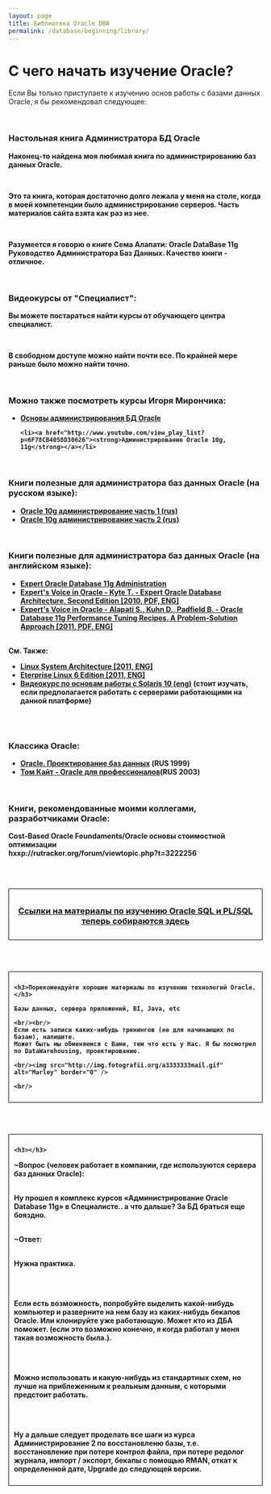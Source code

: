 ```yaml
---
layout: page
title: Библиотека Oracle DBA
permalink: /database/beginning/library/
---
```


# С чего начать изучение Oracle?

Если Вы только приступаете к изучению основ работы с базами данных Oracle, я бы рекомендовал следующее:

<br/>
<h3>Настольная книга Администратора БД Oracle</h3>

<strong>

Наконец-то найдена моя любимая книга по администрированию баз данных Oracle.

<br/>

Это та книга, которая достаточно долго лежала у меня на столе, когда в моей компетенции было администрирование серверов. Часть материалов сайта взята как раз из нее.

<br/>

Разумеется я говорю о книге Сема Алапати: Oracle DataBase 11g Руководство Администратора Баз Данных. Качество книги - отличное.

<br/>
<h3>Видеокурсы от "Специалист":</h3>

Вы можете постараться найти курсы от обучающего центра специалист.

<br/>

В свободном доступе можно найти почти все. По крайней мере раньше было можно найти точно.

<br/>

### Можно также посмотреть курсы Игоря Мирончика:

<ul>
	<li><a href="http://www.youtube.com/view_play_list?p=D0A648F8F65684BF"><strong>Основы администрирования БД Oracle</strong></a></li>

    <li><a href="http://www.youtube.com/view_play_list?p=6F78CB4058D30626"><strong>Администрирование Oracle 10g, 11g</strong></a></li>

</ul>

<br/>

### Книги полезные для администратора баз данных Oracle (на русском языке):

<ul>
	<li><a href="http://rutracker.org/forum/viewtopic.php?t=1286064"><strong>Oracle 10g администрирование часть 1 (rus)</strong></a></li>
	<li><a href="http://rutracker.org/forum/viewtopic.php?t=2575109"><strong>Oracle 10g администрирование часть 2 (rus)</strong></a></li>

</ul>

<br/>

### Книги полезные для администратора баз данных Oracle (на английском языке):

<ul>
	<li><a href="http://rutracker.org/forum/viewtopic.php?t=3081992"><strong>Expert Oracle Database 11g Administration</strong></a></li>
	<li><a href="http://rutracker.org/forum/viewtopic.php?t=3083606"><strong>Expert's Voice in Oracle - Kyte T. - Expert Oracle Database Architecture, Second Edition [2010, PDF, ENG]</strong></a></li>
	<li><a href="http://rutracker.org/forum/viewtopic.php?t=3890465"><strong>Expert's Voice in Oracle - Alapati S., Kuhn D., Padfield B. - Oracle Database 11g Performance Tuning Recipes. A Problem-Solution Approach [2011, PDF, ENG]</strong></a></li>

</ul>

<br/>
См. Также:

<ul>
	<li><a href="http://rutracker.org/forum/viewtopic.php?t=3487264"><strong>Linux System Architecture [2011, ENG]</strong></a></li>
	<li><a href="http://rutracker.org/forum/viewtopic.php?t=3555861"><strong>Eterprise Linux 6 Edition [2011, ENG]</strong></a></li>
	<li><a href="http://rutracker.org/forum/viewtopic.php?t=253153"><strong>Видеокурс по основам работы с Solaris 10 (eng)</strong></a> (стоит изучать, если предполагается работать с серверами работающими на данной платформе)<br/></li>
</ul>

<br/><br/>

<h3>Классика Oracle:</h3>

<ul>
<li><a href="http://rutracker.org/forum/viewtopic.php?t=937697">Oracle. Проектирование баз данных</a> (RUS 1999)</li>
<li><a href="http://rutracker.org/forum/viewtopic.php?t=1907447">Том Кайт - Oracle для профессионалов</a>(RUS 2003)</li>

</ul>

<br/>

<h3>Книги, рекомендованные моими коллегами, разработчиками Oracle:</h3>

<strong>Cost-Based Oracle Foundaments/Oracle основы стоимостной оптимизации</strong><br/>
hxxp://rutracker.org/forum/viewtopic.php?t=3222256

<br/><br/>

<div style="padding:10px; border:thin solid black;" align="center">

  <h3><a href="http://plsql.ru/beginning/library/">Ссылки на материалы по изучению Oracle SQL и PL/SQL теперь собираются здесь</a></h3>

</div>

<br/><br/>

<div style="padding:10px; border:thin solid black;">

    <h3>Порекомендуйте хорошие материалы по изучению технологий Oracle.</h3>

    Базы данных, сервера приложений, BI, Java, etc

    <br/><br/>
    Если есть записи каких-нибудь тренингов (не для начинающих по базам), напишите.
    Может быть мы обменяемся с Вами, тем что есть у Нас. Я бы посмотрел по DataWarehousing, проектированию.

    <br/><img src="http://img.fotografii.org/a3333333mail.gif" alt="Marley" border="0" />

    <br/>

</div>

<br/><br/>

<div style="padding:10px; border:thin solid black;">

    <h3></h3>

~Вопрос (человек работает в компании, где используются сервера баз данных Oracle):<br/><br/>

Ну прошел я комплекс курсов «Администрирование Oracle Database 11g» в Специалисте.. а что дальше? За БД браться еще бояздно.<br/><br/>

~Ответ:<br/><br/>

Нужна практика.

<br/><br/>

Если есть возможность, попробуйте выделить какой-нибудь компьютер и разверните на нем базу из каких-нибудь бекапов Oracle. Или
клонируйте уже работающую. Может кто из ДБА поможет.
(если это возможно конечно, я когда работал у меня такая
возможность была.).

<br/><br/>

Можно использовать и какую-нибудь из стандартных
схем, но лучше на приблеженным к реальным данным, с которыми
предстоит работать.

<br/><br/>

Ну а дальше следует проделать все шаги из курса Администрирование 2 по
восстановленю базы, т.е. восстановление при потере контрол файла, при
потере редолог журнала, импорт / экспорт, бекапы с помощью RMAN,
откат к определенной дате, Upgrade до следующей версии.

</div>
